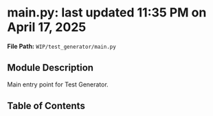 # main.py: last updated 11:35 PM on April 17, 2025

**File Path:** `WIP/test_generator/main.py`

## Module Description

Main entry point for Test Generator.

## Table of Contents
